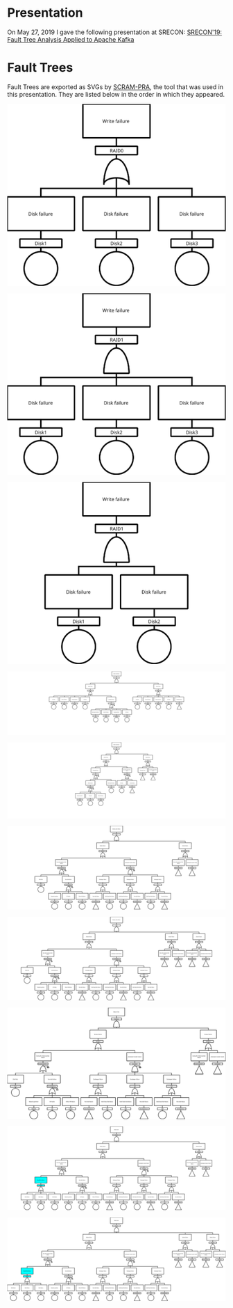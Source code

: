 # Presentation

On May 27, 2019 I gave the following presentation at SRECON: 
[SRECON'19: Fault Tree Analysis Applied to Apache Kafka](https://www.usenix.org/conference/srecon19americas/presentation/falko)

# Fault Trees

Fault Trees are exported as SVGs by [SCRAM-PRA](https://github.com/rakhimov/scram), the tool that 
was used in this presentation. They are listed below in the order 
in which they appeared. 

![Raid 0](/raid0.svg)

![Raid 1](/raid1.svg)

![Raid 1, Two Disks](/raid1-2disk.svg)

![Two Brokers One Zookeeper](/2brokers1zk.svg)

![Two Brokers One Zookeeper Refactored](/2brokers1zk-refactored.svg)

![Two Brokers Three Zookeepers](/2brokers3zk.svg)

![Three Brokers Three Zookeepers](/3brokers3zk.svg)

![Durability: Two Brokers Three Zookeepers](/durability2brokers3zk.svg)

![Durability: Two Brokers Three Zookeepers Raid0](/durability2brokers3zkRAID0.svg)

![Durability: Three Brokers Three Zookeepers Raid0](/durability3brokers3zkRAID0.svg)
